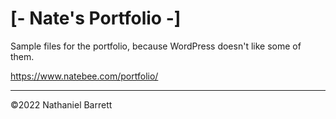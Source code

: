 # [- Nate's Portfolio -]
Sample files for the portfolio, because WordPress doesn't like some of them.

<https://www.natebee.com/portfolio/>

----------------------------
&copy;2022 Nathaniel Barrett
